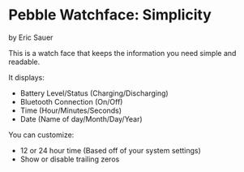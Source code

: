 Pebble Watchface: Simplicity
=================
by Eric Sauer

This is a watch face that keeps the information you need simple and readable.

It displays:
- Battery Level/Status (Charging/Discharging)
- Bluetooth Connection (On/Off)
- Time (Hour/Minutes/Seconds)
- Date (Name of day/Month/Day/Year)

You can customize:
- 12 or 24 hour time (Based off of your system settings)
- Show or disable trailing zeros
